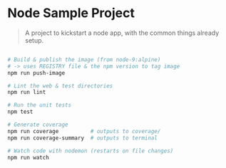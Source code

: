 # Node Sample Project

> A project to kickstart a node app, with the common things already setup.

```bash

# Build & publish the image (from node-9:alpine)
# -> uses REGISTRY file & the npm version to tag image
npm run push-image

# Lint the web & test directories
npm run lint

# Run the unit tests
npm test

# Generate coverage
npm run coverage          # outputs to coverage/
npm run coverage-summary  # outputs to terminal

# Watch code with nodemon (restarts on file changes)
npm run watch

```
